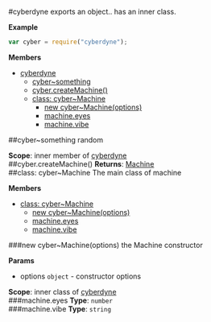 
<a name="module_cyberdyne"></a>
#cyberdyne
exports an object.. has an inner class.

**Example**  
```js
var cyber = require("cyberdyne");
```

**Members**

* [cyberdyne](#module_cyberdyne)
  * [cyber~something](#module_cyberdyne.something)
  * [cyber.createMachine()](#module_cyberdyne.createMachine)
  * [class: cyber~Machine](#module_cyberdyne.Machine)
    * [new cyber~Machine(options)](#module_cyberdyne.Machine)
    * [machine.eyes](#module_cyberdyne.Machine#eyes)
    * [machine.vibe](#module_cyberdyne.Machine#vibe)

<a name="module_cyberdyne.something"></a>
##cyber~something
random

**Scope**: inner member of [cyberdyne](#module_cyberdyne)  
<a name="module_cyberdyne.createMachine"></a>
##cyber.createMachine()
**Returns**: [Machine](#module_cyberdyne.Machine)  
<a name="module_cyberdyne.Machine"></a>
##class: cyber~Machine
The main class of machine

**Members**

* [class: cyber~Machine](#module_cyberdyne.Machine)
  * [new cyber~Machine(options)](#module_cyberdyne.Machine)
  * [machine.eyes](#module_cyberdyne.Machine#eyes)
  * [machine.vibe](#module_cyberdyne.Machine#vibe)

<a name="module_cyberdyne.Machine"></a>
###new cyber~Machine(options)
the Machine constructor

**Params**

- options `object` - constructor options

**Scope**: inner class of [cyberdyne](#module_cyberdyne)  
<a name="module_cyberdyne.Machine#eyes"></a>
###machine.eyes
**Type**: `number`  
<a name="module_cyberdyne.Machine#vibe"></a>
###machine.vibe
**Type**: `string`  

